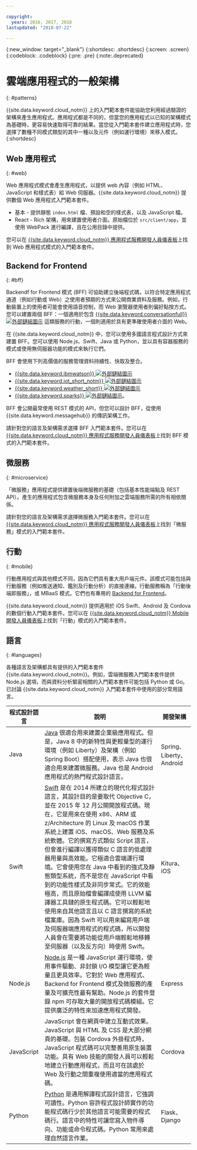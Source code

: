 ```yaml
---

copyright:
  years: 2016, 2017, 2018
lastupdated: "2018-07-22"

---
```

{:new_window: target="_blank"}
{:shortdesc: .shortdesc}
{:screen: .screen}
{:codeblock: .codeblock}
{:pre: .pre}
{:note:.deprecated}

# 雲端應用程式的一般架構
{: #patterns}

{{site.data.keyword.cloud_notm}} 上的入門範本套件能協助您利用經過驗證的架構來產生應用程式。應用程式都是不同的，但當您的應用程式以已知的架構模式為基礎時，更容易快速取得可靠的結果。當您從入門範本套件建立應用程式時，您選擇了數種不同模式類型的其中一種以及元件（例如運行環境）來移入模式。
{:shortdesc}

## Web 應用程式
{: #web}

Web 應用程式模式會產生應用程式，以提供 web 內容（例如 HTML、JavaScript 和樣式表）給 Web 伺服器。{{site.data.keyword.cloud_notm}} 提供數個 Web 應用程式入門範本套件。

* 基本 - 提供靜態 `index.html` 檔、預設和空的樣式表，以及 JavaScript 檔。
* React - Rich 架構，用來建置使用者介面。原始檔位於 `src/client/app`，並使用 WebPack 進行編譯，且在公用目錄中提供。

您可以在 [{{site.data.keyword.cloud_notm}} 應用程式服務開發人員儀表板](https://{DomainName}/developer/appservice/dashboard)上找到 Web 應用程式模式的入門範本套件。

## Backend for Frontend
{: #bff}

Backendf for Frontend 模式 (BFF) 可協助建立後端程式碼，以符合特定應用程式通道（例如行動或 Web）之使用者預期的方式來公開商業資料及服務。例如，行動裝置上的使用者可能會使用語音控制，而 Web 瀏覽器使用者則偏好點按方式。您可以建置兩個 BFF：一個適用於包含 [{{site.data.keyword.conversationfull}} ![外部鏈結圖示](../icons/launch-glyph.svg "外部鏈結圖示")](https://www.ibm.com/watson/ai-assistant/) 這類服務的行動，一個則適用於具有更準確使用者介面的 Web。

在 {{site.data.keyword.cloud_notm}} 中，您可以使用多國語言程式設計方式來建置 BFF。您可以使用 Node.js、Swift、Java 或 Python，並以具有容器服務的模式或使用無伺服器功能的模式來執行它們。

BFF 會使用下列高價值的服務管理資料持續性、快取及整合。

* [{{site.data.keyword.ibmwatson}} ![外部鏈結圖示](../icons/launch-glyph.svg "外部鏈結圖示")](https://{DomainName}/catalog/?taxonomyNavigation=apps&category=watson)
* [{{site.data.keyword.iot_short_notm}} ![外部鏈結圖示](../icons/launch-glyph.svg "外部鏈結圖示")](https://{DomainName}/catalog/?taxonomyNavigation=apps&category=iot)
* [{{site.data.keyword.weather_short}} ![外部鏈結圖示](../icons/launch-glyph.svg "外部鏈結圖示")](https://{DomainName}/catalog/services/weather-company-data?taxonomyNavigation=apps)
* [{{site.data.keyword.sparks}} ![外部鏈結圖示](../icons/launch-glyph.svg "外部鏈結圖示")](https://{DomainName}/catalog/services/apache-spark?taxonomyNavigation=apps)。

BFF 會公開最常使用 REST 模式的 API，但您可以設計 BFF，從使用 {{site.data.keyword.messagehub}} 的傳訊架構工作。

請針對您的語言及架構需求選擇 BFF 入門範本套件。您可以在 [{{site.data.keyword.cloud_notm}} 應用程式服務開發人員儀表板](https://{DomainName}/developer/appservice/dashboard)上找到 BFF 模式的入門範本套件。

## 微服務
{: #microservice}

「微服務」應用程式提供建置後端微服務的基礎（包括基本性能端點及 REST API）。產生的應用程式包含微服務本身及任何附加之雲端服務所需的所有相依關係。

請針對您的語言及架構需求選擇微服務入門範本套件。您可以在 [{{site.data.keyword.cloud_notm}} 應用程式服務開發人員儀表板](https://{DomainName}/developer/appservice/dashboard)上找到「微服務」模式的入門範本套件。

## 行動
{: #mobile}

行動應用程式與其他模式不同，因為它們具有重大用戶端元件。該模式可能包括與行動服務（例如推送通知、鑑別及行動分析）的直接連線。行動服務稱為「行動後端即服務」，或 MBaaS 模式。它們也有專用的 [Backend for Frontend](/docs/apps/patterns.html#bff)。

{{site.data.keyword.cloud_notm}} 提供適用於 iOS Swift、Android 及 Cordova 的數個行動入門範本套件。您可以在 [{{site.data.keyword.cloud_notm}} Mobile 開發人員儀表板](https://{DomainName}/developer/mobile/dashboard)上找到「行動」模式的入門範本套件。

## 語言
{: #languages}

各種語言及架構都具有提供的入門範本套件 {{site.data.keyword.cloud_notm}}。例如，雲端微服務入門範本套件提供 Node.js 選項，而與資料分析緊密相關的入門範本套件可能包括 Python 或 Go。已討論 {{site.data.keyword.cloud_notm}} 入門範本套件中使用的部分常用語言。

|程式設計語言 |說明|開發架構 |
|-----|-----|-----|
|Java | [Java](../runtimes/liberty/getting-started.html) 很適合用來建置企業級應用程式。但是，Java 8 中的新特性與更輕量型的運行環境（例如 Liberty）及架構（例如 Spring Boot）搭配使用，表示 Java 也很適合用來建置微服務。Java 也是 Android 應用程式的熱門程式設計語言。|Spring、Liberty、Android |
|Swift|[Swift](../runtimes/swift/getting-started.html) 是在 2014 所建立的現代化程式設計語言，其設計目的是要取代 Objective C，並在 2015 年 12 月公開開放程式碼。現在，它是用來在使用 x86、ARM 或 z/Architecture 的 Linux 及 macOS 作業系統上建置 iOS、macOS、Web 服務及系統軟體。它的撰寫方式類似 Script 語言，但會進行編譯以獲得類似 C 語言的低處理器用量與高效能。它極適合雲端運行環境。它會使用您在 Java 中看到的強式及靜態類型系統，而不是您在 JavaScript 中看到的功能性樣式及非同步常式。它的效能極高，而且原始檔會編譯成使用 LLVM 編譯器工具鏈的原生程式碼。它可以輕鬆地使用來自其他語言且以 C 語言撰寫的系統檔案庫。因為 Swift 可以用來編寫用戶端及伺服器端應用程式的程式碼，所以開發人員會在需要將功能從用戶端輕鬆地移轉至伺服器（以及反方向）時使用 Swift。|Kitura、iOS|
|Node.js |[Node.js](../runtimes/nodejs/getting-started.html) 是一種 JavaScript 運行環境，使用事件驅動、非封鎖 I/O 模型讓它更為輕量且更具效率。它對於 Web 應用程式、Backend for Frontend 模式及微服務的產量及可擴充性最有幫助。Node.js 的套件登錄 npm 可存取大量的開放程式碼模組。它提供廣泛的特性來加速應用程式開發。| Express|
|JavaScript|JavaScript 會在網頁中建立互動式效果。JavaScript 與 HTML 及 CSS 是大部分網頁的基礎。包裝 Cordova 外掛程式時，JavaScript 程式碼可以完整善用原生裝置功能。具有 Web 技能的開發人員可以輕鬆地建立行動應用程式，而且可在該處於 Web 及行動之間重複使用適當的應用程式碼。|Cordova|
|Python| [Python](../runtimes/python/getting-started.html) 是通用解譯程式設計語言，它強調可讀性。Python 容許程式設計師實作的功能程式碼行少於其他語言可能需要的程式碼行。語言中的特性可讓您寫入物件導向、功能或命令程式碼。Python 常用來處理自然語言作業。|Flask、Django|


